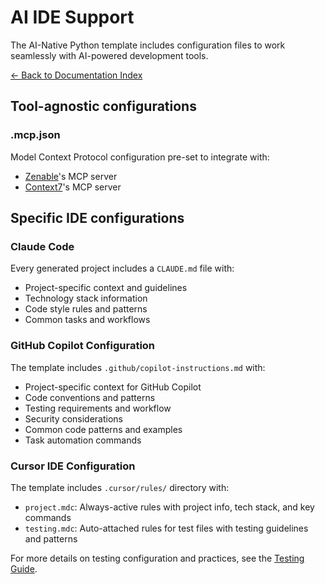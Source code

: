 # AI IDE Support

The AI-Native Python template includes configuration files to work seamlessly with AI-powered development tools.

[← Back to Documentation Index](index.md)


## Tool-agnostic configurations

### .mcp.json

Model Context Protocol configuration pre-set to integrate with:

- [Zenable](https://zenable.io)'s MCP server
- [Context7](https://context7.com/)'s MCP server

## Specific IDE configurations

### Claude Code

Every generated project includes a `CLAUDE.md` file with:

- Project-specific context and guidelines
- Technology stack information
- Code style rules and patterns
- Common tasks and workflows

### GitHub Copilot Configuration

The template includes `.github/copilot-instructions.md` with:

- Project-specific context for GitHub Copilot
- Code conventions and patterns
- Testing requirements and workflow
- Security considerations
- Common code patterns and examples
- Task automation commands

### Cursor IDE Configuration

The template includes `.cursor/rules/` directory with:

- `project.mdc`: Always-active rules with project info, tech stack, and key commands
- `testing.mdc`: Auto-attached rules for test files with testing guidelines and patterns

For more details on testing configuration and practices, see the [Testing Guide](testing.md).
